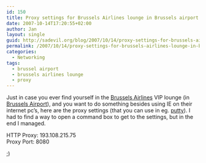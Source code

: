 ```yaml
---
id: 150
title: Proxy settings for Brussels Airlines lounge in Brussels airport
date: 2007-10-14T17:20:55+02:00
author: Jan
layout: single
guid: http://sadevil.org/blog/2007/10/14/proxy-settings-for-brussels-airlines-lounge-in-brussels-airport/
permalink: /2007/10/14/proxy-settings-for-brussels-airlines-lounge-in-brussels-airport/
categories:
  - Networking
tags:
  - brussel airport
  - brussels airlines lounge
  - proxy
---
```

Just in case you ever find yourself in the <a HREF="http://www.brusselsairlines.com" TARGET="_blank">Brussels Airlines</a> VIP lounge (in <a HREF="http://www.brusselsairport.be" TARGET="_blank">Brussels Airport</a>), and you want to do something besides using IE on their internet pc&#8217;s, here are the proxy settings (that you can use in eg. <a HREF="http://www.chiark.greenend.org.uk/~sgtatham/putty/" TARGET="_blank">putty</a>). I had to find a way to open a command box to get to the settings, but in the end I managed.

HTTP Proxy: 193.108.215.75  
Proxy Port: 8080

;)